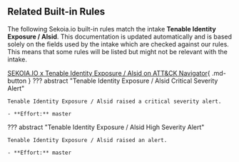 ## Related Built-in Rules

The following Sekoia.io built-in rules match the intake **Tenable Identity Exposure / Alsid**. This documentation is updated automatically and is based solely on the fields used by the intake which are checked against our rules. This means that some rules will be listed but might not be relevant with the intake.

[SEKOIA.IO x Tenable Identity Exposure / Alsid on ATT&CK Navigator](https://mitre-attack.github.io/attack-navigator/#layerURL=https%3A%2F%2Fraw.githubusercontent.com%2FSEKOIA-IO%2Fdocumentation%2Fmain%2F_shared_content%2Foperations_center%2Fdetection%2Fgenerated%2Fattack_44d41a2b-96cb-4d37-84e0-4f0c0f9138b8_do_not_edit_manually.json){ .md-button }
??? abstract "Tenable Identity Exposure / Alsid Critical Severity Alert"
    
    Tenable Identity Exposure / Alsid raised a critical severity alert.
    
    - **Effort:** master

??? abstract "Tenable Identity Exposure / Alsid High Severity Alert"
    
    Tenable Identity Exposure / Alsid raised an alert.
    
    - **Effort:** master
